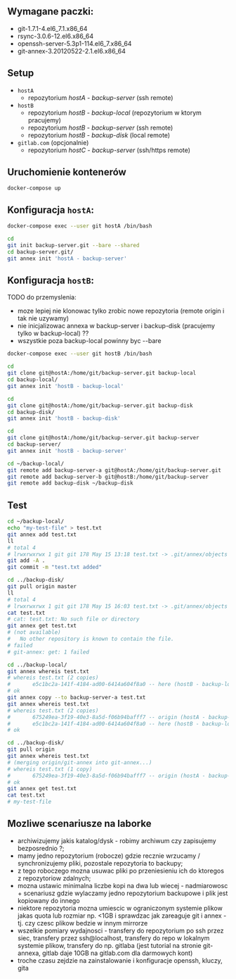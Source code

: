 
## Wymagane paczki:

* git-1.7.1-4.el6_7.1.x86_64
* rsync-3.0.6-12.el6.x86_64
* openssh-server-5.3p1-114.el6_7.x86_64
* git-annex-3.20120522-2.1.el6.x86_64

## Setup

* `hostA`
  * repozytorium *hostA - backup-server* (ssh remote)
* `hostB`
  * repozytorium *hostB - backup-local* (repozytorium w ktorym pracujemy)
  * repozytorium *hostB - backup-server* (ssh remote)
  * repozytorium *hostB - backup-disk* (local remote)
* `gitlab.com` (opcjonalnie)
  * repozytorium *hostC - backup-server* (ssh/https remote)

## Uruchomienie kontenerów

```
docker-compose up
```

## Konfiguracja `hostA`:


```bash
docker-compose exec --user git hostA /bin/bash

cd
git init backup-server.git --bare --shared
cd backup-server.git/
git annex init 'hostA - backup-server'
```

## Konfiguracja `hostB`:

TODO do przemyslenia:

* moze lepiej nie klonowac tylko zrobic nowe repozytoria
  (remote origin i tak nie uzywamy)
* nie inicjalizowac annexa w backup-server i backup-disk
  (pracujemy tylko w backup-local) ??
* wszystkie poza backup-local powinny byc --bare

```bash
docker-compose exec --user git hostB /bin/bash

cd
git clone git@hostA:/home/git/backup-server.git backup-local
cd backup-local/
git annex init 'hostB - backup-local'

cd
git clone git@hostA:/home/git/backup-server.git backup-disk
cd backup-disk/
git annex init 'hostB - backup-disk'

cd
git clone git@hostA:/home/git/backup-server.git backup-server
cd backup-server/
git annex init 'hostB - backup-server'

cd ~/backup-local/
git remote add backup-server-a git@hostA:/home/git/backup-server.git
git remote add backup-server-b git@hostB:/home/git/backup-server
git remote add backup-disk ~/backup-disk
```

## Test

```bash
cd ~/backup-local/
echo "my-test-file" > test.txt
git annex add test.txt
ll
# total 4
# lrwxrwxrwx 1 git git 178 May 15 13:18 test.txt -> .git/annex/objects ...
git add -A .
git commit -m "test.txt added"

cd ../backup-disk/
git pull origin master
ll
# total 4
# lrwxrwxrwx 1 git git 178 May 15 16:03 test.txt -> .git/annex/objects ...
cat test.txt
# cat: test.txt: No such file or directory
git annex get test.txt
# (not available)
#   No other repository is known to contain the file.
# failed
# git-annex: get: 1 failed

cd ../backup-local/
git annex whereis test.txt
# whereis test.txt (2 copies)
#    	e5c1bc2a-141f-4184-ad00-6414a604f8a0 -- here (hostB - backup-local)
# ok
git annex copy --to backup-server-a test.txt
git annex whereis test.txt
# whereis test.txt (2 copies)
#   	675249ea-3f19-40e3-8a5d-f06b94bafff7 -- origin (hostA - backup-server)
#    	e5c1bc2a-141f-4184-ad00-6414a604f8a0 -- here (hostB - backup-local)
# ok

cd ../backup-disk/
git pull origin
git annex whereis test.txt
# (merging origin/git-annex into git-annex...)
# whereis test.txt (1 copy)
#   	675249ea-3f19-40e3-8a5d-f06b94bafff7 -- origin (hostA - backup-server)
# ok
git annex get test.txt
cat test.txt
# my-test-file
```

## Mozliwe scenariusze na laborke

* archiwizujemy jakis katalog/dysk - robimy archiwum czy zapisujemy
  bezposrednio ?;
* mamy jedno repozytorium (robocze) gdzie recznie wrzucamy / synchronizujemy
  pliki, pozostale repozytoria to backupy;
* z tego roboczego mozna usuwac pliki po przeniesieniu ich do ktoregos
  z repozytoriow zdalnych;
* mozna ustawic minimalna liczbe kopi na dwa lub wiecej - nadmiarowosc +
  scenariusz gdzie wylaczamy jedno repozytorium backupowe i plik jest
  kopiowany do innego
* niektore repozytoria mozna umiescic w ograniczonym systemie plikow
  jakas quota lub rozmiar np. <1GB i sprawdzac jak zareaguje git i annex - tj.
  czy czesc plikow bedzie w innym mirrorze
* wszelkie pomiary wydajnosci - transfery do repozytorium po ssh przez siec,
  transfery przez ssh@localhost, transfery do repo w lokalnym systemie plikow,
  transfery do np. gitlaba (jest tutorial na stronie git-annexa, gitlab daje
  10GB na gitlab.com dla darmowych kont)
* troche czasu zejdzie na zainstalowanie i konfiguracje openssh, kluczy, gita
